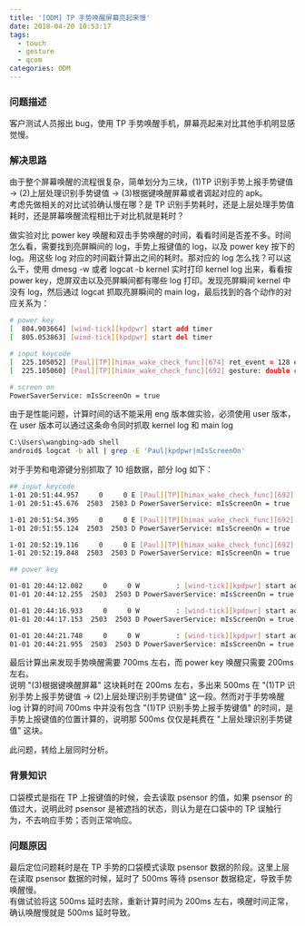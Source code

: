 ```yaml
---
title: '[ODM] TP 手势唤醒屏幕亮起来慢'
date: 2018-04-20 10:53:17
tags:
  - touch
  - gesture
  - qcom
categories: ODM
---
```


### 问题描述

客户测试人员报出 bug，使用 TP 手势唤醒手机，屏幕亮起来对比其他手机明显感觉慢。

### 解决思路

由于整个屏幕唤醒的流程很复杂，简单划分为三块，(1)TP 识别手势上报手势键值 -> (2)上层处理识别手势键值 -> (3)根据键唤醒屏幕或者调起对应的 apk。  
考虑先做相关的对比试验确认慢在哪？是 TP 识别手势耗时，还是上层处理手势值耗时，还是屏幕唤醒流程相比于对比机就是耗时？

做实验对比 power key 唤醒和双击手势唤醒的时间，看看时间是否差不多。时间怎么看，需要找到亮屏瞬间的 log，手势上报键值的 log，以及 power key 按下的 log。用这些 log 对应的时间戳计算出之间的耗时。那对应的 log 怎么找？可以这么干，使用 dmesg -w 或者 logcat -b kernel 实时打印 kernel log 出来，看看按 power key，熄屏双击以及亮屏瞬间都有哪些 log 打印。发现亮屏瞬间 kernel 中没有 log，然后通过 logcat 抓取亮屏瞬间的 main log，最后找到的各个动作的对应关系为：

```bash
# power key
[  804.903664] [wind-tick][kpdpwr] start add timer
[  805.053863] [wind-tick][kpdpwr] start del timer

# input keycode
[  225.105052] [Paul][TP][himax_wake_check_func][674] ret_event = 128 enable = 1
[  225.105060] [Paul][TP][himax_wake_check_func][692] gesture: double click

# screen on
PowerSaverService: mIsScreenOn = true
```

由于是性能问题，计算时间的话不能采用 eng 版本做实验，必须使用 user 版本，在 user 版本可以通过这条命令同时抓取 kernel log 和 main log

```bash
C:\Users\wangbing>adb shell
android$ logcat -b all | grep -E 'Paul|kpdpwr|mIsScreenOn'
```

对于手势和电源键分别抓取了 10 组数据，部分 log 如下：

```bash
## input keycode
1-01 20:51:44.957     0     0 E [Paul][TP][himax_wake_check_func][692] gesture: double click
1-01 20:51:45.676  2503  2503 D PowerSaverService: mIsScreenOn = true

1-01 20:51:54.395     0     0 E [Paul][TP][himax_wake_check_func][692] gesture: double click
1-01 20:51:55.124  2503  2503 D PowerSaverService: mIsScreenOn = true

1-01 20:52:19.116     0     0 E [Paul][TP][himax_wake_check_func][692] gesture: double click
1-01 20:52:19.848  2503  2503 D PowerSaverService: mIsScreenOn = true

## power key

01-01 20:44:12.082     0     0 W         : [wind-tick][kpdpwr] start add timer
01-01 20:44:12.255  2503  2503 D PowerSaverService: mIsScreenOn = true

01-01 20:44:16.933     0     0 W         : [wind-tick][kpdpwr] start add timer
01-01 20:44:17.153  2503  2503 D PowerSaverService: mIsScreenOn = true

01-01 20:44:21.748     0     0 W         : [wind-tick][kpdpwr] start add timer
01-01 20:44:21.955  2503  2503 D PowerSaverService: mIsScreenOn = true
```

最后计算出来发现手势唤醒需要 700ms 左右，而 power key 唤醒只需要 200ms 左右。  
说明 "(3)根据键唤醒屏幕" 这块耗时在 200ms 左右，多出来 500ms 在 "(1)TP 识别手势上报手势键值 -> (2)上层处理识别手势键值" 这一段。然而对于手势唤醒 log 计算的时间 700ms 中并没有包含 "(1)TP 识别手势上报手势键值" 的时间，是手势上报键值的位置计算的，说明那 500ms 仅仅是耗费在 "上层处理识别手势键值" 这块。

此问题，转给上层同时分析。

### 背景知识

口袋模式是指在 TP 上报键值的时候，会去读取 psensor 的值，如果 psensor 的值过大，说明此时 psensor 是被遮挡的状态，则认为是在口袋中的 TP 误触行为，不去响应手势；否则正常响应。

### 问题原因

最后定位问题耗时是在 TP 手势的口袋模式读取 psensor 数据的阶段。这里上层在读取 psensor 数据的时候，延时了 500ms 等待 psensor 数据稳定，导致手势唤醒慢。  
有做试验将这 500ms 延时去除，重新计算时间为 200ms 左右，唤醒时间正常，确认唤醒慢就是 500ms 延时导致。
